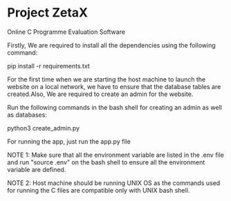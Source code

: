 # Project ZetaX

Online C Programme Evaluation Software

Firstly, We are required to install all the dependencies using the following command:

pip install -r requirements.txt

For the first time when we are starting the host machine to launch the
website on a local network, we have to ensure that the database tables
are created.Also, We are required to create an admin for the website.

Run the following commands in the bash shell for creating an admin as well as databases:

python3 create_admin.py

For running the app, just run the app.py file

NOTE 1: Make sure that all the environment variable are listed in the .env file and 
      run "source .env" on the bash shell to ensure all the environment variable are
      defined. 

NOTE 2: Host machine should be running UNIX OS as the commands used for running the C files
are compatible only with UNIX bash shell.

